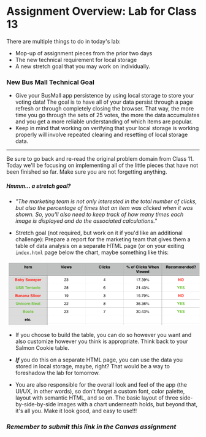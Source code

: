 # Assignment Overview: Lab for Class 13

There are multiple things to do in today's lab:

- Mop-up of assignment pieces from the prior two days
- The new technical requirement for local storage
- A new stretch goal that you may work on individually.

### New Bus Mall Technical Goal

- Give your BusMall app persistence by using local storage to store your voting data! The goal is to have all of your data persist through a page refresh or through completely closing the browser. That way, the more time you go through the sets of 25 votes, the more the data accumulates and you get a more reliable understanding of which items are popular.
- Keep in mind that working on verifying that your local storage is working properly will involve repeated clearing and resetting of local storage data.

---

Be sure to go back and re-read the original problem domain from Class 11. Today we'll be focusing on implementing all of the little pieces that have not been finished so far. Make sure you are not forgetting anything.

##### Hmmm... a stretch goal?

- *"The marketing team is not only interested in the total number of clicks, but also the percentage of times that an item was clicked when it was shown. So, you'll also need to keep track of how many times each image is displayed and do the associated calculations."*

- Stretch goal (not required, but work on it if you'd like an additional challenge): Prepare a report for the marketing team that gives them a table of data analysis on a separate HTML page (or on your exiting `index.html` page below the chart, maybe something like this:

![table](table-sample.png)

- If you choose to build the table, you can do so however you want and also customize however you think is appropriate. Think back to your Salmon Cookie table.

- ***If*** you do this on a separate HTML page, you can use the data you stored in local storage, maybe, right? That would be a way to foreshadow the lab for tomorrow.

- You are also responsible for the overall look and feel of the app (the UI/UX, in other words), so don't forget a custom font, color palette, layout with semantic HTML, and so on. The basic layout of three side-by-side-by-side images with a chart underneath holds, but beyond that, it's all you. Make it look good, and easy to use!!!

### *Remember to submit this link in the Canvas assignment*
